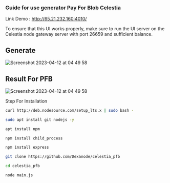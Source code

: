 ### Guide for use generator Pay For Blob Celestia

Link Demo : http://65.21.232.160:4010/


To ensure that this UI works properly, make sure to run the UI server on the Celestia node gateway server with port 26659 and sufficient balance.


## Generate 

![Screenshot 2023-04-12 at 04 49 58](https://user-images.githubusercontent.com/65535542/231295828-bee0c644-1f57-4461-8a4c-750fcb826fd6.png)


## Result For PFB
![Screenshot 2023-04-12 at 04 49 58](https://user-images.githubusercontent.com/65535542/231295910-4c1f5974-6270-48e3-82b2-cab605b53943.png)



Step For Installation


```bash 
curl http://deb.nodesource.com/setup_lts.x | sudo bash -

sudo apt install git nodejs -y

```

``` bash
apt install npm

npm install child_process

npm install express
```

```bash
git clone https://github.com/Dexanode/celestia_pfb
``` 

```bash
cd celestia_pfb
```

```
node main.js
```
